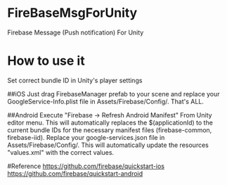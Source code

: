 # FireBaseMsgForUnity
Firebase Message (Push notification) For Unity
# How to use it

Set correct bundle ID in Unity's player settings

##iOS
Just drag FirebaseManager prefab to your scene and replace your GoogleService-Info.plist file in Assets/Firebase/Config/.
That's ALL.

##Android
Execute "Firebase → Refresh Android Manifest" From Unity editor menu. This will automatically replaces the $(applicationId) to the current bundle IDs for the necessary manifest files (firebase-common, firebase-iid).
Replace your google-services.json file in Assets/Firebase/Config/. This will automatically update the resources "values.xml" with the correct values.

#Reference
https://github.com/firebase/quickstart-ios
https://github.com/firebase/quickstart-android
